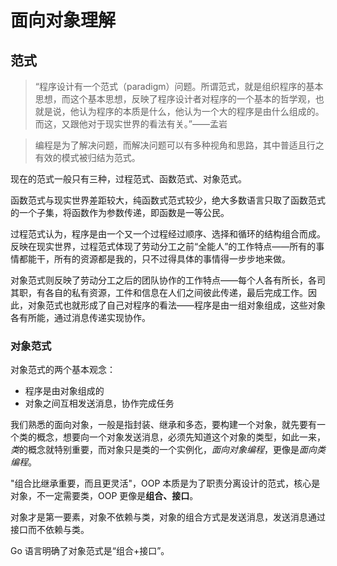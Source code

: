 # 面向对象理解


## 范式

> “程序设计有一个范式（paradigm）问题。所谓范式，就是组织程序的基本思想，而这个基本思想，反映了程序设计者对程序的一个基本的哲学观，也就是说，他认为程序的本质是什么，他认为一个大的程序是由什么组成的。而这，又跟他对于现实世界的看法有关。”――孟岩

> 编程是为了解决问题，而解决问题可以有多种视角和思路，其中普适且行之有效的模式被归结为范式。

现在的范式一般只有三种，过程范式、函数范式、对象范式。

函数范式与现实世界差距较大，纯函数式范式较少，绝大多数语言只取了函数范式的一个子集，将函数作为参数传递，即函数是一等公民。

过程范式认为，程序是由一个又一个过程经过顺序、选择和循环的结构组合而成。反映在现实世界，过程范式体现了劳动分工之前“全能人”的工作特点——所有的事情都能干，所有的资源都是我的，只不过得具体的事情得一步步地来做。

对象范式则反映了劳动分工之后的团队协作的工作特点——每个人各有所长，各司其职，有各自的私有资源，工件和信息在人们之间彼此传递，最后完成工作。因此，对象范式也就形成了自己对程序的看法——程序是由一组对象组成，这些对象各有所能，通过消息传递实现协作。

### 对象范式

对象范式的两个基本观念：  
* 程序是由对象组成的
* 对象之间互相发送消息，协作完成任务

我们熟悉的面向对象，一般是指封装、继承和多态，要构建一个对象，就先要有一个类的概念，想要向一个对象发送消息，必须先知道这个对象的类型，如此一来，*类*的概念就特别重要，而对象只是类的一个实例化，*面向对象编程*，更像是*面向类编程*。

"组合比继承重要，而且更灵活"，OOP 本质是为了职责分离设计的范式，核心是对象，不一定需要类，OOP 更像是**组合、接口**。

对象才是第一要素，对象不依赖与类，对象的组合方式是发送消息，发送消息通过接口而不依赖与类。

Go 语言明确了对象范式是“组合+接口”。

